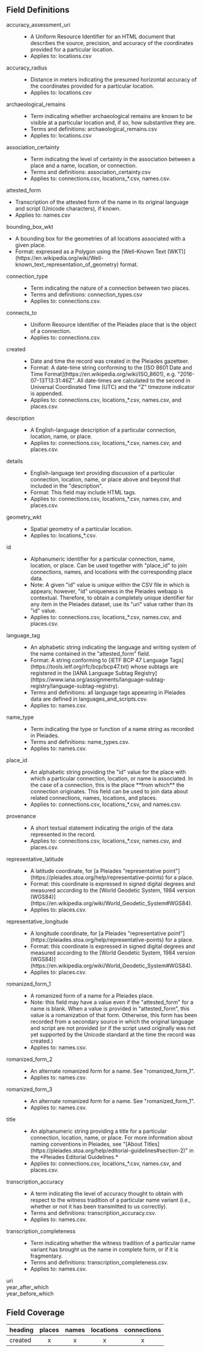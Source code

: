

## Field Definitions

<dl>
    <dt>accuracy_assessment_uri</dt>
    <dd>
        <ul>
            <li>A Uniform Resource Identifier for an HTML document that describes the source, precision, and accuracy of the coordinates provided for a particular location.</li>
            <li>Applies to: locations.csv</li>
        </ul>
    </dd>
    <dt>accuracy_radius</dt>
    <dd>
        <ul>
            <li>Distance in meters indicating the presumed horizontal accuracy of the coordinates provided for a particular location.</li>
            <li>Applies to: locations.csv</li>
        </ul>
    </dd>
    <dt>archaeological_remains</dt>
    <dd>
        <ul>
            <li>Term indicating whether archaeological remains are known to be visible at a particular location and, if so, how substantive they are.</li>
            <li>Terms and definitions: archaeological_remains.csv</li>
            <li>Applies to: locations.csv</li>
        </ul>
    </dd>
    <dt>association_certainty</dt>
    <dd>
        <ul>
            <li>Term indicating the level of certainty in the association between a place and a name, location, or connection.</li>
            <li>Terms and definitions: association_certainty.csv</li>
            <li>Applies to: connections.csv, locations_*.csv, names.csv.</li>
        </ul>
    </dd>
    <dt>attested_form</dt>
        <ul>
            <li>Transcription of the attested form of the name in its original language and script (Unicode characters), if known.</li>
            <li>Applies to: names.csv</li>
        </ul>
    <dd></dd>
    <dt>bounding_box_wkt</dt>
        <ul>
            <li>A bounding box for the geometries of all locations associated with a given place.</li>
            <li>Format: expressed as a Polygon using the [Well-Known Text (WKT)](https://en.wikipedia.org/wiki/Well-known_text_representation_of_geometry) format.</li>
        </ul>
    <dd></dd>
    <dt>connection_type</dt>
    <dd>
        <ul>
            <li>Term indicating the nature of a connection between two places.</li>
            <li>Terms and definitions: connection_types.csv</li>
            <li>Applies to: connections.csv.</li>
        </ul>
    </dd>
    <dt>connects_to</dt>
    <dd>
        <ul>
            <li>Uniform Resource Identifier of the Pleiades place that is the object of a connection.</li>
            <li>Applies to: connections.csv.</li>
        </ul>    
    </dd>
    <dt>created</dt>
    <dd>
        <ul>
            <li>Date and time the record was created in the Pleiades gazetteer.</li>
            <li>Format: A date-time string conforming to the [ISO 8601 Date and Time Format](https://en.wikipedia.org/wiki/ISO_8601), e.g. "2016-07-13T13:31:46Z". All date-times are calculated to the second in Universal Coordinated Time (UTC) and the "Z" timezone indicator is appended.</li>
            <li>Applies to: connections.csv, locations_*.csv, names.csv, and places.csv.</li>
        </ul>
    </dd>
    <dt>description</dt>
    <dd>
        <ul>
            <li>A English-language description of a particular connection, location, name, or place.</li>
            <li>Applies to: connections.csv, locations_*.csv, names.csv, and places.csv.</li>
        </ul>
    </dd>
    <dt>details</dt>
    <dd>
        <ul>
            <li>English-language text providing discussion of a particular connection, location, name, or place above and beyond that included in the "description".</li>
            <li>Format: This field may include HTML tags.</li>
            <li>Applies to: connections.csv, locations_*.csv, names.csv, and places.csv.</li>
        </ul>
    </dd>
    <dt>geometry_wkt</dt>
    <dd>
        <ul>
            <li>Spatial geometry of a particular location.</li>
            <li>Applies to: locations_*.csv.</li>
        </ul>
    </dd>
    <dt>id</dt>
    <dd>
        <ul>
            <li>Alphanumeric identifier for a particular connection, name, location, or place. Can be used together with "place_id" to join connections, names, and locations with the corresponding place data.</li>
            <li>Note: A given "id" value is unique within the CSV file in which is appears; however, "id" uniqueness in the Pleiades webapp is contextual. Therefore, to obtain a completely unique identifier for any item in the Pleiades dataset, use its "uri" value rather than its "id" value.
            <li>Applies to: connections.csv, locations_*.csv, names.csv, and places.csv.</li>
        </ul>
    </dd>
    <dt>language_tag</dt>
    <dd>
        <ul>
            <li>An alphabetic string indicating the language and writing system of the name contained in the "attested_form" field.</li>
            <li>Format: A string conforming to [IETF BCP 47 Language Tags](https://tools.ietf.org/rfc/bcp/bcp47.txt) whose subtags are registered in the [IANA Language Subtag Registry](https://www.iana.org/assignments/language-subtag-registry/language-subtag-registry).</li>
            <li>Terms and definitions: all language tags appearing in Pleiades data are defined in languages_and_scripts.csv.</li>
            <li>Applies to: names.csv.</li>
        </ul>
    </dd>
    <dt>name_type</dt>
    <dd>
        <ul>
            <li>Term indicating the type or function of a name string as recorded in Pleiades.</li>
            <li>Terms and definitions: name_types.csv.</li>
            <li>Applies to: names.csv.</li>
        </ul>
    </dd>
    <dt>place_id</dt>
    <dd>
        <ul>
            <li>An alphabetic string providing the "id" value for the place with which a particular connection, location, or name is associated. In the case of a connection, this is the place **from which** the connection originates. This field can be used to join data about related connections, names, locations, and places.</li>
            <li>Applies to: connections.csv, locations_*.csv, and names.csv.</li>
        </ul>
    </dd>
    <dt>provenance</dt>
    <dd>
        <ul>
            <li>A short textual statement indicating the origin of the data represented in the record.</li>
            <li>Applies to: connections.csv, locations_*.csv, names.csv, and places.csv.</li>
        </ul>
    </dd>
    <dt>representative_latitude</dt>
    <dd>
        <ul>
            <li>A latitude coordinate, for [a Pleiades "representative point"](https://pleiades.stoa.org/help/representative-points) for a place.</li>
            <li>Format: this coordinate is expressed in signed digital degrees and measured according to the [World Geodetic System, 1984 version (WGS84)](https://en.wikipedia.org/wiki/World_Geodetic_System#WGS84).</li>
            <li>Applies to: places.csv.</li>
        </ul>
    </dd>
    <dt>representative_longitude</dt>
    <dd>
        <ul>
            <li>A longitude coordinate, for [a Pleiades "representative point"](https://pleiades.stoa.org/help/representative-points) for a place.</li>
            <li>Format: this coordinate is expressed in signed digital degrees and measured according to the [World Geodetic System, 1984 version (WGS84)](https://en.wikipedia.org/wiki/World_Geodetic_System#WGS84).</li>
            <li>Applies to: places.csv.</li>
        </ul>
    </dd>
    <dt>romanized_form_1</dt>
    <dd>
        <ul>
            <li>A romanized form of a name for a Pleiades place.</li>
            <li>Note: this field may have a value even if the "attested_form" for a name is blank. When a value is provided in "attested_form", this value is a romanization of that form. Otherwise, this form has been recorded from a secondary source in which the original language and script are not provided (or if the script used originally was not yet supported by the Unicode standard at the time the record was created.)
            <li>Applies to: names.csv.</li>
        </ul>
    </dd>
    <dt>romanized_form_2</dt>
    <dd>
        <ul>
            <li>An alternate romanized form for a name. See "romanized_form_1".</li>
            <li>Applies to: names.csv.</li>
        </ul>
    </dd>
    <dt>romanized_form_3</dt>
    <dd>
        <ul>
            <li>An alternate romanized form for a name. See "romanized_form_1".</li>
            <li>Applies to: names.csv.</li>
        </ul>
    </dd>
    <dt>title</dt>
    <dd>
        <ul>
            <li>An alphanumeric string providing a title for a particular connection, location, name, or place. For more information about naming conventions in Pleiades, see "[About Titles](https://pleiades.stoa.org/help/editorial-guidelines#section-2)" in the *Pleiades Editorial Guidelines.*</li>
            <li>Applies to: connections.csv, locations_*.csv, names.csv, and places.csv.</li>
        </ul>
    </dd>
    <dt>transcription_accuracy</dt>
    <dd>
        <ul>
            <li>A term indicating the level of accuracy thought to obtain with respect to the witness tradition of a particular name variant (i.e., whether or not it has been transmitted to us correctly).</li>
            <li>Terms and definitions: transcription_accuracy.csv.</li>
            <li>Applies to: names.csv.</li>
        </ul>
    </dd>
    <dt>transcription_completeness</dt>
    <dd>
        <ul>
            <li>Term indicating whether the witness tradition of a particular name variant has brought us the name in complete form, or if it is fragmentary.</li>
            <li>Terms and definitions: transcription_completeness.csv.</li>
            <li>Applies to: names.csv.</li>
        </ul>
    </dd>
    <dt>uri</dt>
    <dd></dd>
    <dt>year_after_which</dt>
    <dd></dd>
    <dt>year_before_which</dt>
    <dd></dd>

</dl>

## Field Coverage

| heading | places | names | locations | connections |
| --- |:---:|:---:|:---:|:---:|
| created | x | x | x | x |